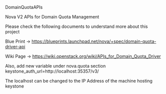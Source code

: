 DomainQuotaAPIs

Nova V2 APIs for Domain Quota Management

Please check the following documents to understand more about this project

Blue Print -> https://blueprints.launchpad.net/nova/+spec/domain-quota-driver-api

Wiki Page -> https://wiki.openstack.org/wiki/APIs_for_Domain_Quota_Driver

Also, add new variable under nova.quota section
keystone_auth_url=http://localhost:35357/v3/

The localhost can be changed to the IP Address of the machine hosting keystone 

